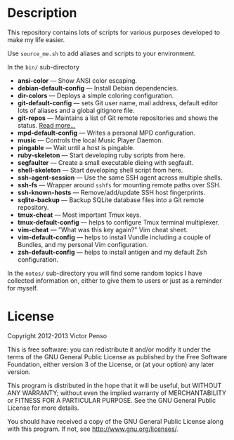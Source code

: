 Description
===========

This repository contains lots of scripts for various purposes 
developed to make my life easier.

Use `source_me.sh` to add aliases and scripts to your environment.

In the `bin/` sub-directory

* **ansi-color** — Show ANSI color escaping.
* **debian-default-config** — Install Debian dependencies.
* **dir-colors** — Deploys a simple coloring configuration.
* **git-default-config** — sets Git user name, mail address, 
  default editor lots of aliases and a global gitignore file.
* **git-repos** — Maintains a list of Git remote repositories and 
shows the status. [Read more...](docs/git-repos.markdown)
* **mpd-default-config** — Writes a personal MPD configuration.
* **music** — Controls the local Music Player Daemon.
* **pingable** — Wait until a host is pingable.
* **ruby-skeleton** — Start developing ruby scripts from here.
* **segfaulter** — Create a small executable dieing with segfault.
* **shell-skeleton** — Start developing shell script from here.
* **ssh-agent-session** — Use the same SSH agent across multiple 
shells.
* **ssh-fs** — Wrapper around `sshfs` for mounting remote paths
over SSH.
* **ssh-known-hosts** — Remove/add/update SSH host fingerprints.
* **sqlite-backup** — Backup SQLite database files into a Git 
remote repository.
* **tmux-cheat** — Most important Tmux keys.
* **tmux-default-config** — helps to configure Tmux terminal
  multiplexer.
* **vim-cheat** — "What was this key again?" Vim cheat sheet. 
* **vim-default-config** — helps to install Vundle including
  a couple of Bundles, and my personal Vim configuration.
* **zsh-default-config** — helps to install antigen and my
  default Zsh configuration.

In the `notes/` sub-directory you will find some random topics
I have collected information on, either to give them to users
or just as a reminder for myself.

License
=======

Copyright 2012-2013 Victor Penso

This is free software: you can redistribute it
and/or modify it under the terms of the GNU General Public
License as published by the Free Software Foundation,
either version 3 of the License, or (at your option) any
later version.

This program is distributed in the hope that it will be
useful, but WITHOUT ANY WARRANTY; without even the implied
warranty of MERCHANTABILITY or FITNESS FOR A PARTICULAR
PURPOSE. See the GNU General Public License for more details.

You should have received a copy of the GNU General Public
License along with this program. If not, see 
<http://www.gnu.org/licenses/>.

